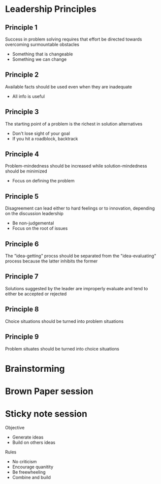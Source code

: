 # Leadership Principles
## Principle 1

Success in problem solving requires that effort be directed towards overcoming surmountable obstacles

* Something that is changeable
* Something we can change

## Principle 2

Available facts should be used even when they are inadequate

* All info is useful

## Principle 3

The starting point of a problem is the richest in solution alternatives

* Don't lose sight of your goal
* If you hit a roadblock, backtrack

## Principle 4

Problem-mindedness should be increased while solution-mindedness should be minimized

* Focus on defining the problem

## Principle 5

Disagreement can lead either to hard feelings or to innovation, depending on the discussion leadership

* Be non-judgemental
* Focus on the root of issues

## Principle 6

The "idea-getting" procss should be separated from the "idea-evaluating" process because the latter inhibits the former

## Principle 7

Solutions suggested by the leader are improperly evaluate and tend to either be accepted or rejected

## Principle 8

Choice situations should be turned into problem situations

## Principle 9

Problem situates should be turned into choice situations

# Brainstorming
# Brown Paper session
# Sticky note session
Objective

* Generate ideas
* Build on others ideas

Rules

* No criticism
* Encourage quanitity
* Be freewheeling
* Combine and build


